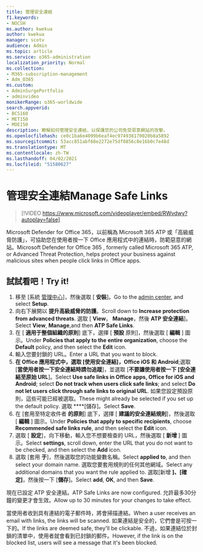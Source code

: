 ```yaml
---
title: 管理安全連結
f1.keywords:
- NOCSH
ms.author: kwekua
author: kwekua
manager: scotv
audience: Admin
ms.topic: article
ms.service: o365-administration
localization_priority: Normal
ms.collection:
- M365-subscription-management
- Adm_O365
ms.custom:
- AdminSurgePortfolio
- adminvideo
monikerRange: o365-worldwide
search.appverid:
- BCS160
- MET150
- MOE150
description: 瞭解如何管理安全連結，以保護您的公司免受惡意網站的攻擊。
ms.openlocfilehash: ce0c1ba6e4099b6eaf4ec974938170020b8a5892
ms.sourcegitcommit: 53acc851abf68e2272e75df0856c0e16b0c7e48d
ms.translationtype: MT
ms.contentlocale: zh-TW
ms.lasthandoff: 04/02/2021
ms.locfileid: "51580627"
---
```

# <a name="manage-safe-links"></a><span data-ttu-id="4757a-103">管理安全連結</span><span class="sxs-lookup"><span data-stu-id="4757a-103">Manage Safe Links</span></span>

> [!VIDEO https://www.microsoft.com/videoplayer/embed/RWvdwy?autoplay=false]

<span data-ttu-id="4757a-104">Microsoft Defender for Office 365，以前稱為 Microsoft 365 ATP 或「高級威脅防護」，可協助您在使用者按一下 Office 應用程式中的連結時，防範惡意的網站。</span><span class="sxs-lookup"><span data-stu-id="4757a-104">Microsoft Defender for Office 365 , formerly called Microsoft 365 ATP, or Advanced Threat Protection, helps protect your business against malicious sites when people click links in Office apps.</span></span>

## <a name="try-it"></a><span data-ttu-id="4757a-105">試試看吧！</span><span class="sxs-lookup"><span data-stu-id="4757a-105">Try it!</span></span>

1. <span data-ttu-id="4757a-106">移至 [系統 [管理中心](https://admin.microsoft.com)]，然後選取 [ **安裝**]。</span><span class="sxs-lookup"><span data-stu-id="4757a-106">Go to the [admin center](https://admin.microsoft.com), and select **Setup**.</span></span>
1. <span data-ttu-id="4757a-107">向右下展開以 **提升高級威脅的防護**。</span><span class="sxs-lookup"><span data-stu-id="4757a-107">Scroll down to **Increase protection from advanced threats**.</span></span> <span data-ttu-id="4757a-108">選取 [ **View**， **Manage**，然後 **ATP 安全連結**]。</span><span class="sxs-lookup"><span data-stu-id="4757a-108">Select **View**, **Manage**,and then **ATP Safe Links**.</span></span>
1. <span data-ttu-id="4757a-109">在 [ **適用于整個組織的原則**] 底下，選擇 [ **預設** 原則]，然後選取 [ **編輯** ] 圖示。</span><span class="sxs-lookup"><span data-stu-id="4757a-109">Under **Policies that apply to the entire organization**, choose the **Default** policy, and then select the **Edit** icon.</span></span>
1. <span data-ttu-id="4757a-110">輸入您要封鎖的 URL。</span><span class="sxs-lookup"><span data-stu-id="4757a-110">Enter a URL that you want to block.</span></span>
1. <span data-ttu-id="4757a-111">**在 Office 應用程式中，選取 [使用安全連結]，Office iOS 和 Android**;選取 [**當使用者按一下安全連結時請勿追蹤**]，並選取 [**不要讓使用者按一下 [安全連結至原始 URL**]。</span><span class="sxs-lookup"><span data-stu-id="4757a-111">Select **Use safe links in Office apps, Office for iOS and Android**; select **Do not track when users click safe links**; and select **Do not let users click through safe links to original URL**.</span></span> <span data-ttu-id="4757a-112">如果您設定預設原則，這些可能已經被選取。</span><span class="sxs-lookup"><span data-stu-id="4757a-112">These might already be selected if you set up the default policy.</span></span> <span data-ttu-id="4757a-113">選取 \*\*\*\*[儲存]。</span><span class="sxs-lookup"><span data-stu-id="4757a-113">Select **Save**.</span></span>
1. <span data-ttu-id="4757a-114">在 [套用至特定收件者 **的原則**] 底下，選擇 [ **建議的安全連結規則**]，然後選取 [ **編輯** ] 圖示。</span><span class="sxs-lookup"><span data-stu-id="4757a-114">Under **Policies that apply to specific recipients**, choose **Recommended safe links rule**, and then select the **Edit** icon.</span></span>
1. <span data-ttu-id="4757a-115">選取 [ **設定**]，向下移動，輸入您不想要檢查的 URL，然後選取 [ **新增** ] 圖示。</span><span class="sxs-lookup"><span data-stu-id="4757a-115">Select **settings**, scroll down, enter the URL that you do not want to be checked, and then select the **Add** icon.</span></span>
1. <span data-ttu-id="4757a-116">選取 [套用 **于**]，然後選取您的功能變數名稱。</span><span class="sxs-lookup"><span data-stu-id="4757a-116">Select **applied to**, and then select your domain name.</span></span> <span data-ttu-id="4757a-117">選取您要套用規則的任何其他網域。</span><span class="sxs-lookup"><span data-stu-id="4757a-117">Select any additional domains that you want the rule applied to.</span></span> <span data-ttu-id="4757a-118">選取[新增 **]、[確定]**，然後按一下 [**儲存**]。</span><span class="sxs-lookup"><span data-stu-id="4757a-118">Select **add**, **OK**, and then **Save**.</span></span>

<span data-ttu-id="4757a-119">現在已設定 ATP 安全連結。</span><span class="sxs-lookup"><span data-stu-id="4757a-119">ATP Safe Links are now configured.</span></span> <span data-ttu-id="4757a-120">允許最多30分鐘的變更才會生效。</span><span class="sxs-lookup"><span data-stu-id="4757a-120">Allow up to 30 minutes for your changes to take effect.</span></span>

<span data-ttu-id="4757a-121">當使用者收到具有連結的電子郵件時，將會掃描連結。</span><span class="sxs-lookup"><span data-stu-id="4757a-121">When a user receives an email with links, the links will be scanned.</span></span> <span data-ttu-id="4757a-122">如果連結是安全的，它們會是可按一下的。</span><span class="sxs-lookup"><span data-stu-id="4757a-122">If the links are deemed safe, they'll be clickable.</span></span> <span data-ttu-id="4757a-123">不過，如果連結位於封鎖的清單中，使用者就會看到已封鎖的郵件。</span><span class="sxs-lookup"><span data-stu-id="4757a-123">However, if the link is on the blocked list, users will see a message that it's been blocked.</span></span>